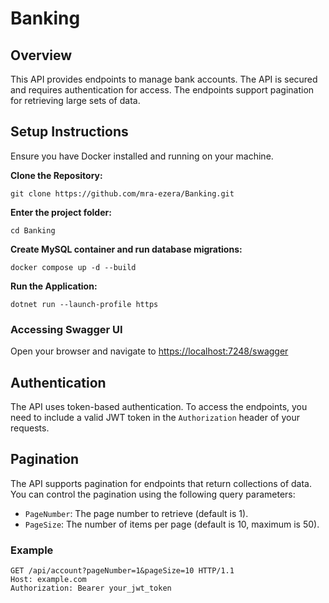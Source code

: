 # Banking

## Overview
This API provides endpoints to manage bank accounts. The API is secured and requires authentication for access. The endpoints support pagination for retrieving large sets of data.

## Setup Instructions

Ensure you have Docker installed and running on your machine.

**Clone the Repository:**

```
git clone https://github.com/mra-ezera/Banking.git
```

**Enter the project folder:**

```
cd Banking
```

**Create MySQL container and run database migrations:**

```
docker compose up -d --build
```

**Run the Application:**

```
dotnet run --launch-profile https
```

### Accessing Swagger UI

Open your browser and navigate to [https://localhost:7248/swagger](https://localhost:7248/swagger)

## Authentication
The API uses token-based authentication. To access the endpoints, you need to include a valid JWT token in the
`Authorization` header of your requests.

## Pagination
The API supports pagination for endpoints that return collections of data. You can control the pagination using the
following query parameters:

- `PageNumber`: The page number to retrieve (default is 1).
- `PageSize`: The number of items per page (default is 10, maximum is 50).

### Example

```
GET /api/account?pageNumber=1&pageSize=10 HTTP/1.1
Host: example.com
Authorization: Bearer your_jwt_token

```
